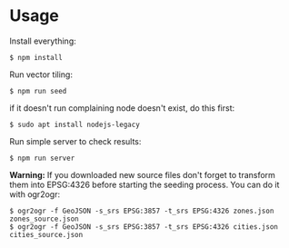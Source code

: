 Usage
=====

Install everything:

    $ npm install

Run vector tiling:

    $ npm run seed

if it doesn't run complaining node doesn't exist, do this first:

    $ sudo apt install nodejs-legacy
    
Run simple server to check results:

    $ npm run server

**Warning:** If you downloaded new source files don't forget to transform them 
into EPSG:4326 before starting the seeding process. You can do it with ogr2ogr:

    $ ogr2ogr -f GeoJSON -s_srs EPSG:3857 -t_srs EPSG:4326 zones.json zones_source.json
    $ ogr2ogr -f GeoJSON -s_srs EPSG:3857 -t_srs EPSG:4326 cities.json cities_source.json

